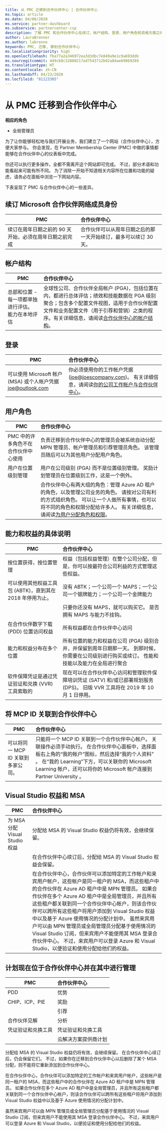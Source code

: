 ```yaml
---
title: 从 PMC 迁移到合作伙伴中心 | 合作伙伴中心
ms.topic: article
ms.date: 04/08/2020
ms.service: partner-dashboard
ms.subservice: partnercenter-csp
description: 了解 PMC 和合作伙伴中心在续订、帐户结构、登录、用户角色和资格方面之间的差异和相似之处。
author: LauraBrenner
ms.author: labrenne
keywords: PMC, 迁移, 移到合作伙伴中心
ms.localizationpriority: high
ms.openlocfilehash: fba77a2a346972ea3d3dbc7e849a9e1c9a693ddb
ms.sourcegitcommit: 449cb8c32880217ad7543712b02a84ae69869289
ms.translationtype: HT
ms.contentlocale: zh-CN
ms.lasthandoff: 04/23/2020
ms.locfileid: "81123305"
---
```

# <a name="moving-from-pmc-to-partner-center"></a>从 PMC 迁移到合作伙伴中心

**相应的角色**
-    全局管理员

为了让你能够轻松地与我们开展业务，我们建立了一个网站（合作伙伴中心），方便大家参与。 你会发现，在 Partner Membership Center (PMC) 中做的事情都能够在合作伙伴中心的仪表板中完成。 

你还可以执行更多操作，全都不需离开这个网站即可完成。 不过，部分术语和功能看起来可能有所不同。 为了消除一开始不知道相关内容所在位置和功能的疑虑，请务必在面板中浏览一下网站内容。

下表呈现了 PMC 与合作伙伴中心的一些差异。

## <a name="renewing-your-microsoft-partner-network--membership"></a>续订 Microsoft 合作伙伴网络成员身份

|**PMC**   |**合作伙伴中心**|
|----------------------|:-----------------------------|
|续订在周年日期之前的 90 天开始，必须在周年日期之前完成| 合作伙伴可以从周年日期之后的那一天开始续订，最多可以续订 30 天。|

## <a name="account-structure"></a>帐户结构

|**PMC**   |**合作伙伴中心**|
|----------------------|:-----------------------------|
|总部和位置 - 每一项都单独进行评估。 能力在本地评估|全球性公司、合作伙伴全局帐户 (PGA)，包括位置在内，都进行总体评估；绩效和技能数据在 PGA 级别聚合；包含多个配置文件视图，适用于合作伙伴配置文件和业务配置文件（用于引荐和营销）之类的程序。有关详细信息，请阅读[合作伙伴中心的帐户结构](account-structure.md)。|

## <a name="sign-in"></a>登录

|**PMC**   |**合作伙伴中心**|
|----------------------|:-----------------------------|
|可以使用 Microsoft 帐户 (MSA) 或个人帐户凭据 joe@outlook.com|你必须使用你的工作帐户凭据 (joe@joescompany.com)。 有关详细信息，请阅读[你的公司工作帐户与合作伙伴中心](azure-active-directory-tenants-and-partner-center.md)。|

## <a name="user-roles"></a>用户角色

|**PMC**   |**合作伙伴中心**|
|----------------------|:-----------------------------|
|PMC 中的许多角色不在合作伙伴中心使用|负责迁移到合作伙伴中心的管理员会被系统自动分配 MPN 管理员、帐户管理员和引荐管理员角色。 该管理员随后可以为其他用户分配用户角色。|
|用户在位置级别管理|用户在公司级别 (PGA) 而不是位置级别管理。 奖励计划管理员在位置级别工作，这是一个例外。|
|   |合作伙伴中心有两大组的角色：管理 Azure AD 租户的角色，以及管理公司业务的角色。 请按对公司有利的方式组织角色。 可以让一个人做所有事情，也可以将不同的角色和权限分配给许多人。 有关详细信息，请阅读[为用户分配角色和权限](permissions-overview.md)。 

## <a name="how-competencies-and-benefits-are-accounted-for"></a>能力和权益的具体说明

|**PMC**   |**合作伙伴中心**|
|----------------------|:-----------------------------|
|按位置获得，按位置管理|权益（包括权益管理）在整个公司分配，但是，你可以按最符合公司利益的方式管理这些权益。 |
|可以使用其他权益工具包 (ABTK)，直到其在 2018 年停用为止。|没有 ABTK；一个公司一个 MAPS；一个公司一个银牌能力；一个公司一个金牌能力|
||只要你还没有 MAPS，就可以购买它。 是否拥有 MAPS 与能力不挂钩。  
|在合作伙伴数字下载 (PDD) 位置访问权益 |所有权益都在合作伙伴中心访问|
|能力和权益分布在多个位置|所有位置的能力和权益在公司 (PGA) 级别合并，并保留到周年日期那一天。 到那时候，你需要在公司级别进行购买或续订。 性能和技能以及能力在全局进行聚合|
|软件保障凭证是通过凭证验证和兑换 (VVR) 工具索取的|现在可以在合作伙伴中心访问和管理软件保障培训凭证 (SATV) 和/或已部署规划服务 (DPS)。  旧版 VVR 工具将在 2019 年 10 月 1 日停用。  |

## <a name="associating-mcp-ids-to-partner-center"></a>将 MCP ID 关联到合作伙伴中心

|**PMC**   |**合作伙伴中心**   |
|-------------------------|:-------------------|
|可以将同一 MCP ID 关联到多家公司。| 只能将一个 MCP ID 关联到一个合作伙伴中心帐户。 关联操作必须手动执行。 在合作伙伴中心面板中，选择面板右上角的“我的帐户”图标，然后选择“我的个人资料”   。 在“我的 Learning”下方，可以关联你的 Microsoft Learning 帐户，还可以将你的 Microsoft 帐户连接到 Partner University  。

## <a name="visual-studio-benefits-and-msa"></a>Visual Studio 权益和 MSA

|**PMC**   |**合作伙伴中心**   |
|-----------------|:-----------------|
|为 MSA 分配 Visual Studio 权益|分配给 MSA 的 Visual Studio 权益仍将有效，会继续保留。|
||在合作伙伴中心续订后，分配给 MSA 的 Visual Studio 权益会保留。|
||在合作伙伴中心，合作伙伴可以添加特定的工作帐户和来宾用户帐户，这些帐户是同一租户的 MSA，而这些租户中的合作伙伴在 Azure AD 租户中是 MPN 管理员。 如果合作伙伴在多个 Azure AD 租户中是全局管理员，并且所有这些租户都关联到同一个合作伙伴中心帐户，则该合作伙伴可以跨所有这些租户将用户添加到 Visual Studio 权益中以及基于 Azure 使用情况的分配计划中。 虽然来宾用户可以由 MPN 管理员或全局管理员分配基于使用情况的 Visual Studio 订阅，但来宾用户不能使用其 MSA 登录合作伙伴中心。 不过，来宾用户可以登录 Azure 和 Visual Studio，以便验证和使用分配给他们的权益。 |

## <a name="programs-now-located-and-managed-in-partner-center"></a>计划现在位于合作伙伴中心并在其中进行管理 

|**PMC**   |**合作伙伴中心**|
|----------------------|:-----------------------------|
|PDD  |优势|
|CHIP、ICP、PIE | 奖励|
||引荐|
|合作伙伴见解| 分析|
|凭证验证和兑换工具| 凭证验证和兑换工具|
|           |云解决方案提供商计划|

分配给 MSA 的 Visual Studio 权益仍将有效，会继续保留。 在合作伙伴中心续订后，仍会保留它们。 不过，如果你在迁移到合作伙伴中心以后删除了某个 MSA 分配，则不能将它重新添加到合作伙伴中心。

在合作伙伴中心，合作伙伴可以添加特定的工作帐户和来宾用户帐户，这些帐户是同一租户的 MSA，而这些租户中的合作伙伴在 Azure AD 租户中是 MPN 管理员。 如果合作伙伴在多个 Azure AD 租户中是全局管理员，并且所有这些租户都关联到同一个合作伙伴中心帐户，则该合作伙伴可以跨所有这些租户将用户添加到 Visual Studio 权益中以及基于 Azure 使用情况的分配计划中。

虽然来宾用户可以由 MPN 管理员或全局管理员分配基于使用情况的 Visual Studio 订阅，但来宾用户不能使用其 MSA 登录合作伙伴中心。 不过，来宾用户可以登录 Azure 和 Visual Studio，以便验证和使用分配给他们的权益。
